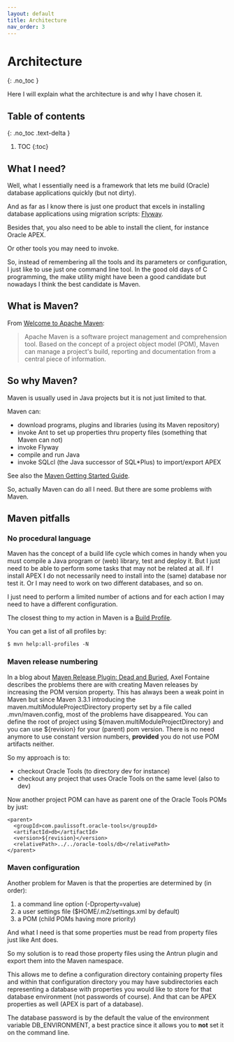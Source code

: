 ```yaml
---
layout: default
title: Architecture
nav_order: 3
---
```


# Architecture
{: .no_toc }

Here I will explain what the architecture is and why I have chosen it.

## Table of contents
{: .no_toc .text-delta }

1. TOC
{:toc}


## What I need?

Well, what I essentially need is a framework that lets me build (Oracle)
database applications quickly (but not dirty).

And as far as I know there is just one product that excels in installing database
applications using migration scripts: [Flyway](www.flywaydb.org).

Besides that, you also need to be able to install the client, for instance Oracle APEX.

Or other tools you may need to invoke.

So, instead of remembering all the tools and its parameters or configuration, I
just like to use just one command line tool. In the good old days of C
programming, the make utility might have been a good candidate but nowadays I
think the best candidate is Maven.

## What is Maven?

From [Welcome to Apache Maven](https://maven.apache.org/index.html):

> Apache Maven is a software project management and comprehension tool. Based on
> the concept of a project object model (POM), Maven can manage a project's
> build, reporting and documentation from a central piece of information.

## So why Maven?

Maven is usually used in Java projects but it is not just limited to that.

Maven can:
- download programs, plugins and libraries (using its Maven repository)
- invoke Ant to set up properties thru property files (something that Maven can not)
- invoke Flyway
- compile and run Java
- invoke SQLcl (the Java successor of SQL*Plus) to import/export APEX

See also the [Maven Getting Started Guide](https://maven.apache.org/guides/getting-started/index.html).

So, actually Maven can do all I need. But there are some problems with Maven.

## Maven pitfalls

### No procedural language

Maven has the concept of a build life cycle which comes in handy when you must
compile a Java program or (web) library, test and deploy it. But I just
need to be able to perform some tasks that may not be related at all. If I install
APEX I do not necessarily need to install into the (same) database nor test it. Or I
may need to work on two different databases, and so on.

I just need to perform a limited number of actions and for each action I may
need to have a different configuration.

The closest thing to my action in Maven is a [Build
Profile](https://maven.apache.org/guides/introduction/introduction-to-profiles.html).

You can get a list of all profiles by:

```
$ mvn help:all-profiles -N
```

### Maven release numbering

In a blog about [Maven Release Plugin: Dead and
Buried](https://axelfontaine.com/blog/dead-burried.html), Axel Fontaine
describes the problems there are with creating Maven releases by increasing
the POM version property. This has always been a weak point in Maven but since
Maven 3.3.1 introducing the maven.multiModuleProjectDirectory property set by
a file called .mvn/maven.config, most of the problems have disappeared. You
can define the root of project using ${maven.multiModuleProjectDirectory} and
you can use ${revision} for your (parent) pom version. There is no need
anymore to use constant version numbers, **provided** you do not use POM
artifacts neither.

So my approach is to:
- checkout Oracle Tools (to directory dev for instance)
- checkout any project that uses Oracle Tools on the same level (also to dev)

Now another project POM can have as parent one of the Oracle Tools POMs by just:

```
<parent>
  <groupId>com.paulissoft.oracle-tools</groupId>
  <artifactId>db</artifactId>
  <version>${revision}</version>
  <relativePath>../../oracle-tools/db</relativePath>
</parent>
```

### Maven configuration

Another problem for Maven is that the properties are determined by (in order):
1. a command line option (-Dproperty=value)
2. a user settings file ($HOME/.m2/settings.xml by default)
3. a POM (child POMs having more priority)

And what I need is that some properties must be read from property files
just like Ant does.

So my solution is to read those property files using the Antrun plugin and
export them into the Maven namespace.

This allows me to define a configuration directory containing property files and
within that configuration directory you may have subdirectories each
representing a database with properties you would like to store for that
database environment (not passwords of course). And that can be APEX
properties as well (APEX is part of a database).

The database password is by the default the value of the environment variable
DB_ENVIRONMENT, a best practice since it allows you to **not** set it on the
command line.
